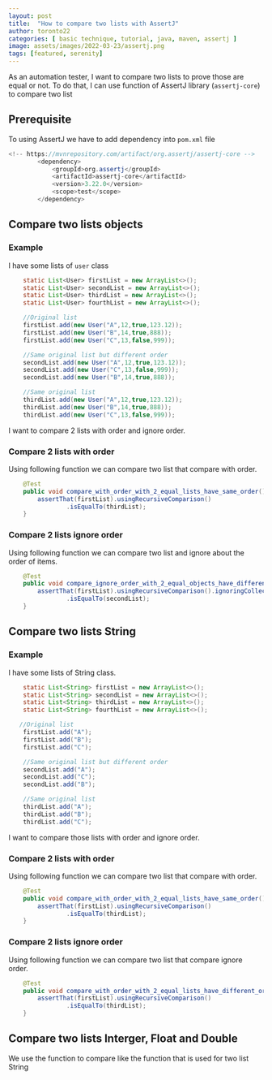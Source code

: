 ```yaml
---
layout: post
title:  "How to compare two lists with AssertJ"
author: toronto22
categories: [ basic technique, tutorial, java, maven, assertj ]
image: assets/images/2022-03-23/assertj.png
tags: [featured, serenity]
---
```

As an automation tester, I want to compare two lists to prove those are equal or not.
To do that, I can use function of AssertJ library (`assertj-core`) to compare two list

## Prerequisite
To using AssertJ we have to add dependency into `pom.xml` file

```java
<!-- https://mvnrepository.com/artifact/org.assertj/assertj-core -->
        <dependency>
            <groupId>org.assertj</groupId>
            <artifactId>assertj-core</artifactId>
            <version>3.22.0</version>
            <scope>test</scope>
        </dependency>
```

## Compare two lists objects
### Example
I have some lists of `user` class
```java
    static List<User> firstList = new ArrayList<>();
    static List<User> secondList = new ArrayList<>();
    static List<User> thirdList = new ArrayList<>();
    static List<User> fourthList = new ArrayList<>();

    //Original list
    firstList.add(new User("A",12,true,123.12));
    firstList.add(new User("B",14,true,888));
    firstList.add(new User("C",13,false,999));

    //Same original list but different order
    secondList.add(new User("A",12,true,123.12));
    secondList.add(new User("C",13,false,999));
    secondList.add(new User("B",14,true,888));

    //Same original list
    thirdList.add(new User("A",12,true,123.12));
    thirdList.add(new User("B",14,true,888));
    thirdList.add(new User("C",13,false,999));
```

I want to compare 2 lists with order and ignore order.
### Compare 2 lists with order
Using following function we can compare two list that compare with order.
```java
    @Test
    public void compare_with_order_with_2_equal_lists_have_same_order(){
        assertThat(firstList).usingRecursiveComparison()
                .isEqualTo(thirdList);
    }
```
### Compare 2 lists ignore order
Using following function we can compare two list and ignore about the order of items.
```java
    @Test
    public void compare_ignore_order_with_2_equal_objects_have_different_order(){
        assertThat(firstList).usingRecursiveComparison().ignoringCollectionOrder()
                .isEqualTo(secondList);
    }
```

## Compare two lists String

### Example
I have some lists of String class.

```java
    static List<String> firstList = new ArrayList<>();
    static List<String> secondList = new ArrayList<>();
    static List<String> thirdList = new ArrayList<>();
    static List<String> fourthList = new ArrayList<>();

   //Original list
    firstList.add("A");
    firstList.add("B");
    firstList.add("C");

    //Same original list but different order
    secondList.add("A");
    secondList.add("C");
    secondList.add("B");

    //Same original list
    thirdList.add("A");
    thirdList.add("B");
    thirdList.add("C");
```

I want to compare those lists with order and ignore order.


### Compare 2 lists with order
Using following function we can compare two list that compare with order.
```java
    @Test
    public void compare_with_order_with_2_equal_lists_have_same_order(){
        assertThat(firstList).usingRecursiveComparison()
                .isEqualTo(thirdList);
    }
```

### Compare 2 lists ignore order
Using following function we can compare two list that compare ignore order.
```java
    @Test
    public void compare_with_order_with_2_equal_lists_have_different_order(){
        assertThat(firstList).usingRecursiveComparison()
                .isEqualTo(thirdList);
    }
```

## Compare two lists Interger, Float and Double
We use the function to compare like the function that is used for two list String